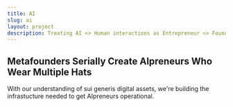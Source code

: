 ```yaml
---
title: AI
slug: ai
layout: project
description: Treating AI <> Human interactions as Entrepreneur <> Founder interactions.
---
```


## Metafounders Serially Create AIpreneurs Who Wear Multiple Hats

With our understanding of sui generis digital assets, we're building the infrastucture needed to get AIpreneurs operational.
